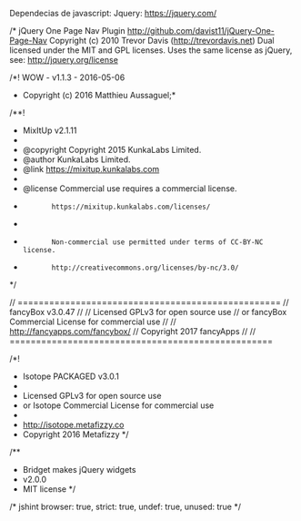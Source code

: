 Dependecias de javascript:
Jquery:
https://jquery.com/

/*
 jQuery One Page Nav Plugin
 http://github.com/davist11/jQuery-One-Page-Nav
 Copyright (c) 2010 Trevor Davis (http://trevordavis.net)
  Dual licensed under the MIT and GPL licenses.
  Uses the same license as jQuery, see:
 http://jquery.org/license
 
 /*! WOW - v1.1.3 - 2016-05-06
* Copyright (c) 2016 Matthieu Aussaguel;*

/**!
 * MixItUp v2.1.11
 *
 * @copyright Copyright 2015 KunkaLabs Limited.
 * @author    KunkaLabs Limited.
 * @link      https://mixitup.kunkalabs.com
 *
 * @license   Commercial use requires a commercial license.
 *            https://mixitup.kunkalabs.com/licenses/
 *
 *            Non-commercial use permitted under terms of CC-BY-NC license.
 *            http://creativecommons.org/licenses/by-nc/3.0/
 */
 
 // ==================================================
// fancyBox v3.0.47
//
// Licensed GPLv3 for open source use
// or fancyBox Commercial License for commercial use
//
// http://fancyapps.com/fancybox/
// Copyright 2017 fancyApps
//
// ==================================================

/*!
 * Isotope PACKAGED v3.0.1
 *
 * Licensed GPLv3 for open source use
 * or Isotope Commercial License for commercial use
 *
 * http://isotope.metafizzy.co
 * Copyright 2016 Metafizzy
 */

/**
 * Bridget makes jQuery widgets
 * v2.0.0
 * MIT license
 */

/* jshint browser: true, strict: true, undef: true, unused: true */

